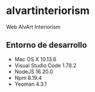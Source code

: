 # alvartinteriorism

Web AlvArt Interiorism

## Entorno de desarrollo

- Mac OS X 10.13.6
- Visual Studio Code 1.78.2
- NodeJS 16.20.0 
- Npm 8.19.4
- Yeoman 4.3.1